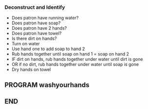 ### Deconstruct and Identify

* Does patron have running water?
* Does patron have soap?
* Does patron have 2 hands?
* Does patron have towel?
* Is there dirt on hands?
* Turn on water
* Use hand one to add soap to hand 2
* Rub hands together until soap on hand 1 = soap on hand 2
* IF dirt on hands, rub hands together under water until dirt is gone
* OR if no dirt, rub hands together under water until soap is gone
* Dry hands on towel

## PROGRAM washyourhands



## END